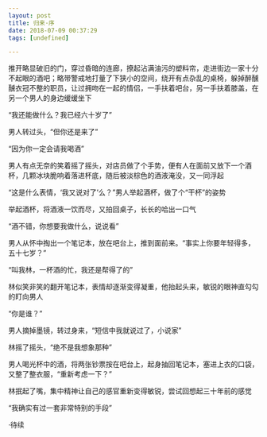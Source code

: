 ```yaml
---
layout: post
title: 归来·序
date: 2018-07-09 00:37:29
tags: [undefined]

---
```

推开略显破旧的门，穿过昏暗的连廊，撩起沾满油污的塑料帘，走进街边一家十分不起眼的酒吧；略带警戒地打量了下狭小的空间，绕开有点杂乱的桌椅，躲掉醉醺醺衣冠不整的职员，让过拥吻在一起的情侣，一手扶着吧台，另一手扶着膝盖，在另一个男人的身边缓缓坐下

“我还能做什么？我已经六十岁了”

男人转过头，“但你还是来了”

“因为你一定会请我喝酒”

男人有点无奈的笑着摇了摇头，对店员做了个手势，便有人在面前又放下一个酒杯，几颗冰块脆响着落进杯底，随后被淡棕色的酒液淹没，又一同浮起

“这是什么表情，‘我又说对了’么？”男人举起酒杯，做了个“干杯”的姿势

举起酒杯，将酒液一饮而尽，又拍回桌子，长长的哈出一口气

“酒不错，你想要我做什么，说说看”

男人从怀中掏出一个笔记本，放在吧台上，推到面前来。“事实上你要年轻得多，五十七岁？”

“叫我林，一杯酒的忙，我还是帮得了的”

林似笑非笑的翻开笔记本，表情却逐渐变得凝重，他抬起头来，敏锐的眼神直勾勾的盯向男人

“你是谁？”

男人摘掉墨镜，转过身来，“短信中我就说过了，小说家”

林摇了摇头，“绝不是我想象那种”

男人喝光杯中的酒，将两张钞票按在吧台上，起身抽回笔记本，塞进上衣的口袋，又整了整衣服，“重新考虑一下？”

林抿起了嘴，集中精神让自己的感官重新变得敏锐，尝试回想起三十年前的感觉

“我确实有过一套非常特别的手段”

·待续